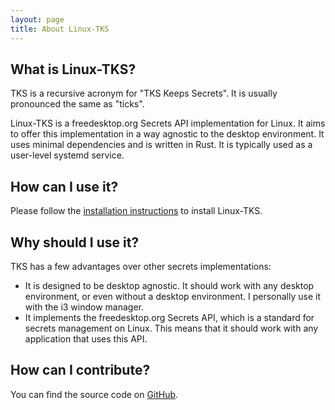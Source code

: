 ```yaml
---
layout: page
title: About Linux-TKS
---
```


## What is Linux-TKS?

TKS is a recursive acronym for "TKS Keeps Secrets". It is usually pronounced
the same as "ticks".

Linux-TKS is a freedesktop.org Secrets API implementation for Linux. It aims
to offer this implementation in a way agnostic to the desktop environment. It
uses minimal dependencies and is written in Rust. It is typically used as a
user-level systemd service.

## How can I use it?

Please follow the [installation instructions](/install.html) to install Linux-TKS.

## Why should I use it?

TKS has a few advantages over other secrets implementations:
* It is designed to be desktop agnostic. It should work with any desktop
  environment, or even without a desktop environment. I personally use it with
  the i3 window manager.
* It implements the freedesktop.org Secrets API, which is a standard for
  secrets management on Linux. This means that it should work with any
  application that uses this API.


## How can I contribute?

You can find the source code on [GitHub](https://github.com/linux-tks/tks).


